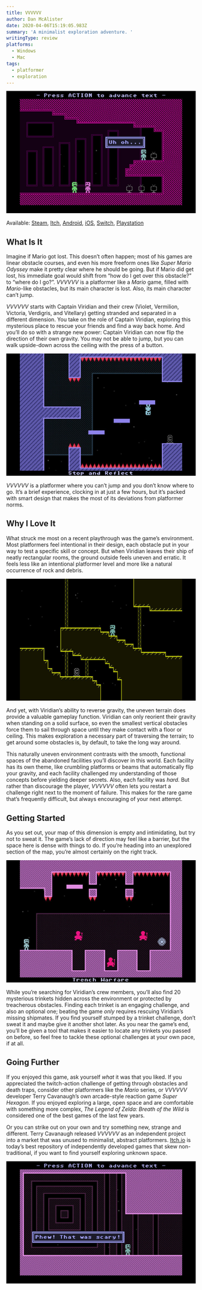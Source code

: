 ```yaml
---
title: VVVVVV
author: Dan McAlister
date: 2020-04-06T15:19:05.983Z
summary: 'A minimalist exploration adventure. '
writingType: review
platforms: 
  - Windows
  - Mac
tags:
  - platformer
  - exploration
---
```

![Image of Viridian's crew on the ship. One says "Uh oh."](/static/img/uh-oh-high.jpg)

Available: [Steam](https://store.steampowered.com/app/70300/VVVVVV/), [Itch](https://terrycavanagh.itch.io/vvvvvv), [Android](https://play.google.com/store/apps/details?id=air.com.distractionware.vvvvvvmobile&hl=en_US), [iOS](https://apps.apple.com/us/app/vvvvvv/id880645949), [Switch](https://www.nintendo.com/games/detail/vvvvvv-switch/), [Playstation](https://www.playstation.com/en-us/games/vvvvvv-ps4/)

## What Is It

Imagine if Mario got lost. This doesn’t often happen; most of his games are linear obstacle courses, and even his more freeform ones like *Super Mario Odyssey* make it pretty clear where he should be going. But if Mario did get lost, his immediate goal would shift from “how do I get over this obstacle?” to “where do I go?”. *VVVVVV* is a platformer like a *Mario* game, filled with *Mario*-like obstacles, but its main character is lost. Also, its main character can’t jump. 

*VVVVVV* starts with Captain Viridian and their crew (Violet, Vermilion, Victoria, Verdigris, and Vitellary) getting stranded and separated in a different dimension. You take on the role of Captain Viridian, exploring this mysterious place to rescue your friends and find a way back home. And you’ll do so with a strange new power: Captain Viridian can now flip the direction of their own gravity. You may not be able to jump, but you can walk upside-down across the ceiling with the press of a button.  

![Image of Viridian standing on a platform upside-down, surrounded by spikes. ](/static/img/stairs-high.jpg)

*VVVVVV* is a platformer where you can’t jump and you don’t know where to go. It’s a brief experience, clocking in at just a few hours, but it’s packed with smart design that makes the most of its deviations from platformer norms. 

## Why I Love It

What struck me most on a recent playthrough was the game’s environment. Most platformers feel intentional in their design, each obstacle put in your way to test a specific skill or concept. But when Viridian leaves their ship of neatly rectangular rooms, the ground outside feels uneven and erratic. It feels less like an intentional platformer level and more like a natural occurrence of rock and debris. 

![Image of Viridian standing on a pixelated rock formation. ](/static/img/cave-entrance-high.jpg)

And yet, with Viridian’s ability to reverse gravity, the uneven terrain does provide a valuable gameplay function. Viridian can only reorient their gravity when standing on a solid surface, so even the smallest vertical obstacles force them to sail through space until they make contact with a floor or ceiling. This makes exploration a necessary part of traversing the terrain; to get around some obstacles is, by default, to take the long way around. 

This naturally uneven environment contrasts with the smooth, functional spaces of the abandoned facilities you’ll discover in this world. Each facility has its own theme, like crumbling platforms or beams that automatically flip your gravity, and each facility challenged my understanding of those concepts before yielding deeper secrets. Also, each facility was *hard.* But rather than discourage the player, *VVVVVV* often lets you restart a challenge right next to the moment of failure. This makes for the rare game that’s frequently difficult, but always encouraging of your next attempt. 

## Getting Started

As you set out, your map of this dimension is empty and intimidating, but try not to sweat it. The game’s lack of direction may feel like a barrier, but the space here is dense with things to do. If you’re heading into an unexplored section of the map, you’re almost certainly on the right track. 

![Image of a trinket blocked by enemies and spikes. ](/static/img/3-guards-high.jpg)

While you’re searching for Viridian’s crew members, you’ll also find 20 mysterious trinkets hidden across the environment or protected by treacherous obstacles. Finding each trinket is an engaging challenge, and also an optional one; beating the game *only* requires rescuing Viridian’s missing shipmates. If you find yourself stumped by a trinket challenge, don’t sweat it and maybe give it another shot later. As you near the game’s end, you’ll be given a tool that makes it easier to locate any trinkets you passed on before, so feel free to tackle these optional challenges at your own pace, if at all. 

## Going Further

If you enjoyed this game, ask yourself *what* it was that you liked. If you appreciated the twitch-action challenge of getting through obstacles and death traps, consider other platformers like the *Mario* series, or *VVVVVV* developer Terry Cavanaugh’s own arcade-style reaction game *Super Hexagon*. If you enjoyed exploring a large, open space and are comfortable with something more complex, *The Legend of Zelda: Breath of the Wild* is considered one of the best games of the last few years. 

Or you can strike out on your own and try something new, strange and different. Terry Cavanaugh released *VVVVVV* as an independent project into a market that was unused to minimalist, abstract platformers. [Itch.io](https://www.itch.io) is today’s best repository of independently developed games that skew non-traditional, if you want to find yourself exploring unknown space. 

![Image of Viridian saying "Phew! That was scary!"](/static/img/scary-high.jpg)
